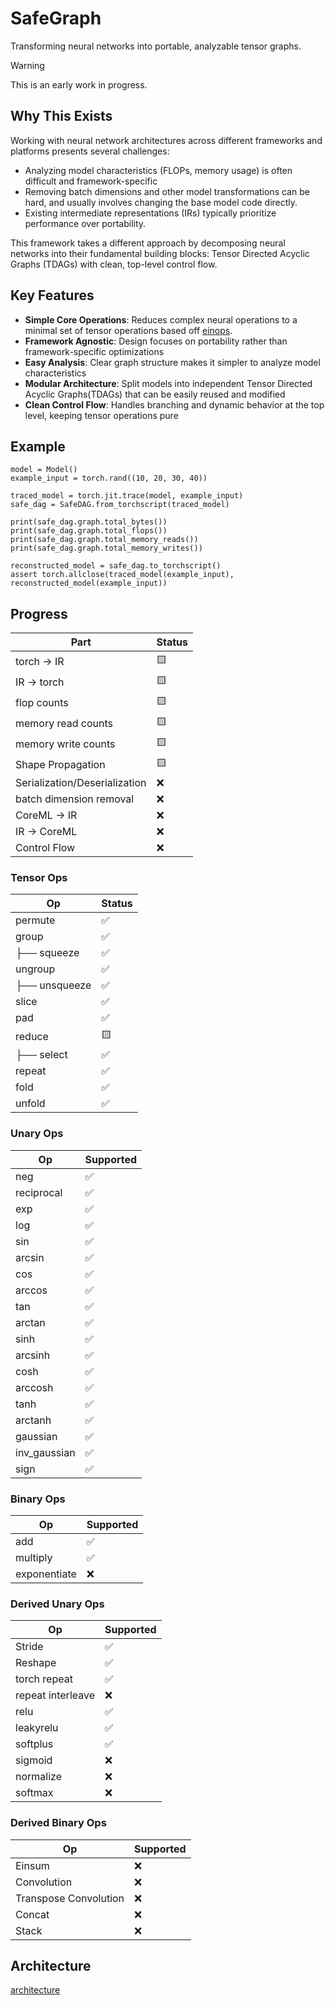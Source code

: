 # SafeGraph

Transforming neural networks into portable, analyzable tensor graphs.

> [!WARNING]
> This is an early work in progress.

## Why This Exists

Working with neural network architectures across different frameworks and platforms presents several challenges:
- Analyzing model characteristics (FLOPs, memory usage) is often difficult and framework-specific
- Removing batch dimensions and other model transformations can be hard, and usually involves changing the base model code directly.
- Existing intermediate representations (IRs) typically prioritize performance over portability.

This framework takes a different approach by decomposing neural networks into their fundamental building blocks: Tensor Directed Acyclic Graphs (TDAGs) with clean, top-level control flow.

## Key Features

- **Simple Core Operations**: Reduces complex neural operations to a minimal set of tensor operations based off [einops](https://github.com/arogozhnikov/einops).
- **Framework Agnostic**: Design focuses on portability rather than framework-specific optimizations
- **Easy Analysis**: Clear graph structure makes it simpler to analyze model characteristics
- **Modular Architecture**: Split models into independent Tensor Directed Acyclic Graphs(TDAGs) that can be easily reused and modified
- **Clean Control Flow**: Handles branching and dynamic behavior at the top level, keeping tensor operations pure

## Example

```
model = Model()
example_input = torch.rand((10, 20, 30, 40))

traced_model = torch.jit.trace(model, example_input)
safe_dag = SafeDAG.from_torchscript(traced_model)

print(safe_dag.graph.total_bytes())
print(safe_dag.graph.total_flops())
print(safe_dag.graph.total_memory_reads())
print(safe_dag.graph.total_memory_writes())

reconstructed_model = safe_dag.to_torchscript()
assert torch.allclose(traced_model(example_input), reconstructed_model(example_input))
```

## Progress

| Part | Status |
|-------------|-----------|
| torch -> IR     | 🟨        |
| IR -> torch    | 🟨        |
| flop counts      | 🟨        |
| memory read counts      | 🟨        |
| memory write counts      | 🟨        |
| Shape Propagation   | 🟨        |
| Serialization/Deserialization    | ❌        |
| batch dimension removal     | ❌        |
| CoreML -> IR     | ❌        |
| IR -> CoreML    | ❌        |
| Control Flow     | ❌        |

### Tensor Ops

| Op | Status |
|-------------|-----------|
| permute     | ✅        |
| group       | ✅        |
| ├── squeeze | ✅        |
| ungroup     | ✅        |
| ├── unsqueeze | ✅      |
| slice       | ✅        |
| pad         | ✅        |
| reduce      | 🟨        |
| ├── select  | ✅        |
| repeat      | ✅        |
| fold        | ✅        |
| unfold      | ✅        |

### Unary Ops

| Op   | Supported |
|-------------|-----------|
| neg         | ✅        |
| reciprocal  | ✅        |
| exp         | ✅        |
| log         | ✅        |
| sin         | ✅        |
| arcsin      | ✅        |
| cos         | ✅        |
| arccos      | ✅        |
| tan         | ✅        |
| arctan      | ✅        |
| sinh        | ✅        |
| arcsinh     | ✅        |
| cosh        | ✅        |
| arccosh     | ✅        |
| tanh        | ✅        |
| arctanh     | ✅        |
| gaussian    | ✅        |
| inv_gaussian | ✅       |
| sign        | ✅        |

### Binary Ops

| Op  | Supported |
|-------------|-----------|
| add         | ✅        |
| multiply    | ✅        |
| exponentiate | ❌       |

### Derived Unary Ops

|  Op  | Supported |
|-------------|-----------|
| Stride      | ✅        |
| Reshape     | ✅        |
| torch repeat | ✅       |
| repeat interleave | ❌  |
| relu        | ✅        |
| leakyrelu   | ✅        |
| softplus    | ✅        |
| sigmoid     | ❌        |
| normalize     | ❌        |
| softmax     | ❌        |

### Derived Binary Ops

|  Op  | Supported |
|-------------|-----------|
| Einsum      | ❌        |
| Convolution | ❌        |
| Transpose Convolution | ❌ |
| Concat | ❌ |
| Stack | ❌ |

## Architecture

[architecture](ARCHITECTURE.md)